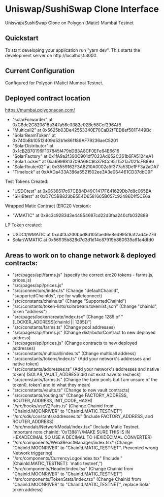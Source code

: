 # Uniswap/SushiSwap Clone Interface
Uniswap/SushiSwap Clone on Polygon (Matic) Mumbai Testnet

## Quickstart
To start developing your application run "yarn dev". This starts the development server on http://localhost:3000.

## Current Configuration
Configured for Polygon (Matic) Mumbai Testnet.

## Deployed contract location
https://mumbai.polygonscan.com/
* "solarForwarder" at 0xC8de2C820818a347a56e0382e02Bc58Ccf296Af8
* "Multicall2" at 0x5625b03De42553340E70CaD2fFED8ef581F449Bc
* "SolarBeamToken" at 0x740bBb10512409d52b1e861189AF79236aeC5201
* "SolarDistributor" at 0x1cB2B70196F107845f479bDB3A8CF0EFe64E6616
* "SolarFactory" at 0x1fA9a2f390C901df7023Ad652C361b6FA5124eA1
* "SolarLocker" at 0xa6998813709A68C9b37BCc9511521a7021cFB896
* "SolarRouter02" at 0x3559162F3A8210A0002a5f377a53De1FF3a2aDA7
* "Timelock" at 0xAADa433A386a5521502ee3A3e064461CD37dbC9F

Test Tokens Created:
* "USDCtest" at 0x0636617c67CB84D49C1417F641629Db7d8c065BA
* "SHIBtest" at 0xD7C5BB823bB5E4D6581605B057c92486D1f5CE6a

Wrapped Matic Contract (ERC20 Version):
* "WMATIC" at 0x9c3c9283d3e44854697cd22d3faa240cfb032889

LP Token created:
* USDCt/WMATIC at 0xd4f3a200bbd8d105faed6e8ed995f8a12ad4e276
* Solar/WMATIC at 0x56935b828d7d3d1d14c87919b860639a61a4dfd0

## Areas to work on to change network & deployed contracts:
* "src/pages/api/farms.js" (specify the correct erc20 tokens - farms.js, prices.js)
* "src/pages/api/prices.js"
* "src/connectors/index.ts" (Change "defaultChainId", "supportedChainIds", rpc for walletconnect) 
* "src/constants/chains.ts" (Change "SupportedChainId")
* "src/constants/token-lists/solarbeam.tokenlist.json" (Change "chainId", token "address")
* "src/pages/locker/create/index.tsx" (Change 1285 of "{LOCKER_ADDRESS[chainId || 1285]}")
* "src/constants/farms.ts" (Change pool addresses)
* "src/pages/api/farms.js" (Change distributorContract to new deployed address)
* "src/pages/api/prices.js" (Change contracts to new deployed addresses)
* "src/constants/multicall/index.ts" (Change multicall address)
* "src/constants/tokens/index.ts" (Add your network's addresses and native token)
* "src/constants/addresses.ts" (Add your network's addresses and native token) (SOLAR_VAULT_ADDRESS did not exist have to recheck)
* "src/constants/farms.ts" (Change the farm pools but I am unsure of the token0, token1 and id what they mean)
* "src/constants/vaults.ts" (Change to new vault contracts)
* "src/constants/routing.ts" (Change FACTORY_ADDRESS, ROUTER_ADDRESS, INIT_CODE_HASH)
* "/src/hooks/useV2Pairs.ts" (Change Chainid from "ChainId.MOONRIVER" to "ChainId.MATIC_TESTNET")
* "/src/sdk/constants/addresses.ts" (Include FACTORY_ADDRESS, and ROUTER_ADDRESS)
* "/src/modals/NetworkModal/index.tsx" (Include Matic Testnet. Important note chainId: '0x13881'//MAKE SURE THIS IS IN HEXADECIMAL SO USE A DECIMAL TO HEXIDECIMAL CONVERTER)
* "/src/components/Web3ReactManager/index.tsx" (Change "ChainId.MOONRIVER" to "ChainId.MATIC_TESTNET". Prevented wrong Network triggering)
* "/src/components/CurrencyLogo/index.tsx" (Include "[ChainId.MATIC_TESTNET]: 'matic testnet',")
* "/src/components/Header/index.tsx" (Change Chainid from "ChainId.MOONRIVER" to "ChainId.MATIC_TESTNET")
* "/src/components/TokenStats/index.tsx" (Change Chainid from "ChainId.MOONRIVER" to "ChainId.MATIC_TESTNET", replace Solar token address)
